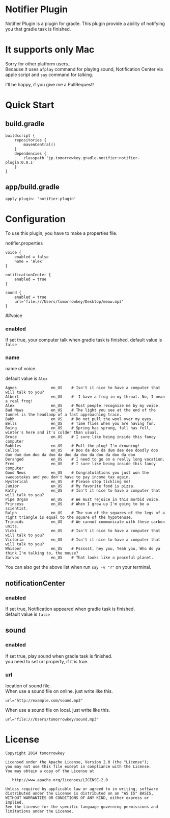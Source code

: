 Notifier Plugin
=================

Notifier Plugin is a plugin for gradle.
This plugin provide a ability of notifying you that gradle task is finished.

# It supports only Mac
Sorry for other platform users...  
Because it uses `afplay` command for playing sound, Notification Center via apple script and `say` command for talking.  

I'll be happy, if you give me a PullRequest!

# Quick Start

## build.gradle
```
buildscript {
    repositories {
        mavenCentral()
    }
    dependencies {
        classpath 'jp.tomorrowkey.gradle.notifier:notifier-plugin:0.0.1'
    }
}
```
## app/build.gradle
```
apply plugin: 'notifier-plugin'
```

# Configuration
To use this plugin, you have to make a properties file.

notifier.properties
```
voice {
    enabled = false
    name = 'Alex'
}

notificationCenter {
    enabled = true
}

sound {
    enabled = true
    url='file:///Users/tomorrowkey/Desktop/meow.mp3'
}
```

##voice
### enabled
If set true, your computer talk when gradle task is finished.
default value is `false`

### name
name of voice.

default value is `Alex`

```
Agnes               en_US    # Isn't it nice to have a computer that will talk to you?
Albert              en_US    #  I have a frog in my throat. No, I mean a real frog!
Alex                en_US    # Most people recognize me by my voice.
Bad News            en_US    # The light you see at the end of the tunnel is the headlamp of a fast approaching train.
Bahh                en_US    # Do not pull the wool over my eyes.
Bells               en_US    # Time flies when you are having fun.
Boing               en_US    # Spring has sprung, fall has fell, winter's here and it's colder than usual.
Bruce               en_US    # I sure like being inside this fancy computer
Bubbles             en_US    # Pull the plug! I'm drowning!
Cellos              en_US    # Doo da doo da dum dee dee doodly doo dum dum dum doo da doo da doo da doo da doo da doo da doo
Deranged            en_US    # I need to go on a really long vacation.
Fred                en_US    # I sure like being inside this fancy computer
Good News           en_US    # Congratulations you just won the sweepstakes and you don't have to pay income tax again.
Hysterical          en_US    # Please stop tickling me!
Junior              en_US    # My favorite food is pizza.
Kathy               en_US    # Isn't it nice to have a computer that will talk to you?
Pipe Organ          en_US    # We must rejoice in this morbid voice.
Princess            en_US    # When I grow up I'm going to be a scientist.
Ralph               en_US    # The sum of the squares of the legs of a right triangle is equal to the square of the hypotenuse.
Trinoids            en_US    # We cannot communicate with these carbon units.
Vicki               en_US    # Isn't it nice to have a computer that will talk to you?
Victoria            en_US    # Isn't it nice to have a computer that will talk to you?
Whisper             en_US    # Pssssst, hey you, Yeah you, Who do ya think I'm talking to, the mouse?
Zarvox              en_US    # That looks like a peaceful planet.
```

You can also get the above list when run `say -v "?"` on your terminal.

## notificationCenter
### enabled
If set true, Notification appeared when gradle task is finished.  
default value is `false`

## sound
### enabled
If set true, play sound when gradle task is finished.  
you need to set url property, if it is true.

### url
location of sound file.  
When use a sound file on online. just write like this.
```
url="http://example.com/sound.mp3"
```
When use a sound file on local. just write like this.
```
url="file:///Users/tomorrowkey/sound.mp3"
```

# License
```
Copyright 2014 tomorrowkey

Licensed under the Apache License, Version 2.0 (the "License");
you may not use this file except in compliance with the License.
You may obtain a copy of the License at

   http://www.apache.org/licenses/LICENSE-2.0

Unless required by applicable law or agreed to in writing, software
distributed under the License is distributed on an "AS IS" BASIS,
WITHOUT WARRANTIES OR CONDITIONS OF ANY KIND, either express or implied.
See the License for the specific language governing permissions and
limitations under the License.
```
